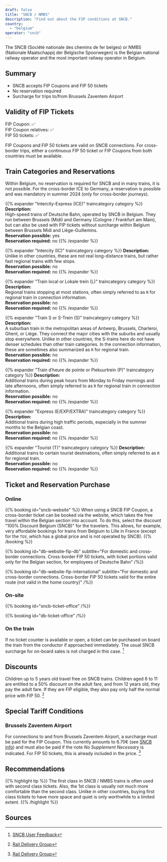 ```yaml
---
draft: false
title: "SNCB / NMBS"
description: "Find out about the FIP conditions at SNCB."
country:
  - "belgium"
operator: "sncb"
---
```


The SNCB (Société nationale des chemins de fer belges) or NMBS (Nationale Maatschappij der Belgische Spoorwegen) is the Belgian national railway operator and the most important railway operator in Belgium.

## Summary

- SNCB accepts FIP Coupons and FIP 50 tickets
- No reservation required
- Surcharge for trips to/from Brussels Zaventem Airport

## Validity of FIP Tickets

FIP Coupon: ✅ \
FIP Coupon relatives: ✅ \
FIP 50 tickets: ✅

FIP Coupons and FIP 50 tickets are valid on SNCB connections. For cross-border trips, either a continuous FIP 50 ticket or FIP Coupons from both countries must be available.

## Train Categories and Reservations

Within Belgium, no reservation is required for SNCB and in many trains, it is not possible. For the cross-border ICE to Germany, a reservation is possible and was mandatory in summer 2024 (only for cross-border journeys).

{{% expander "Intercity-Express (ICE)" traincategory category %}}
**Description:** \
High-speed trains of Deutsche Bahn, operated by SNCB in Belgium. They run between Brussels (Midi) and Germany (Cologne / Frankfurt am Main), but can also be used with FIP tickets without surcharge within Belgium between Brussels Midi and Liège-Guillemins. \
**Reservation possible:** yes \
**Reservation required:** no
{{% /expander %}}

{{% expander "Intercity (IC)" traincategory category %}}
**Description:** \
Unlike in other countries, these are not real long-distance trains, but rather fast regional trains with few stops. \
**Reservation possible:** no \
**Reservation required:** no
{{% /expander %}}

{{% expander "Train local or Lokale trein (L)" traincategory category %}}
**Description:** \
Regional trains stopping at most stations, often simply referred to as `R` for regional train in connection information. \
**Reservation possible:** no \
**Reservation required:** no
{{% /expander %}}

{{% expander "Train S or S-Trein (S)" traincategory category %}}
**Description:** \
A suburban train in the metropolitan areas of Antwerp, Brussels, Charleroi, Ghent, or Liège. They connect the major cities with the suburbs and usually stop everywhere. Unlike in other countries, the S-trains here do not have denser schedules than other train categories. In the connection information, these are sometimes also summarized as `R` for regional train. \
**Reservation possible:** no \
**Reservation required:** no
{{% /expander %}}

{{% expander "Train d’heure de pointe or Piekuurtrein (P)" traincategory category %}}
**Description:** \
Additional trains during peak hours from Monday to Friday mornings and late afternoons, often simply referred to as `R` for regional train in connection information. \
**Reservation possible:** no \
**Reservation required:** no
{{% /expander %}}

{{% expander "Express (E/EXP/EXTRA)" traincategory category %}}
**Description:** \
Additional trains during high traffic periods, especially in the summer months to the Belgian coast. \
**Reservation possible:** no \
**Reservation required:** no
{{% /expander %}}

{{% expander "Tourist (T)" traincategory category %}}
**Description:** \
Additional trains to certain tourist destinations, often simply referred to as `R` for regional train. \
**Reservation possible:** no \
**Reservation required:** no
{{% /expander %}}

## Ticket and Reservation Purchase

### Online

{{% booking id="sncb-website" %}}
When using a SNCB FIP Coupon, a cross-border ticket can be booked via the website, which takes the free travel within the Belgian section into account. To do this, select the discount "100% Discount Belgium (SNCB)" for the travelers. This allows, for example, very affordable bookings for trains from Belgium to Lille in France (except for the `TGV`, which has a global price and is not operated by SNCB).
{{% /booking %}}

{{% booking id="db-website-fip-db"
    subtitle="For domestic and cross-border connections. Cross-border FIP 50 tickets, with ticket portions valid only for the Belgian section, for employees of Deutsche Bahn"
/%}}

{{% booking id="db-website-fip-international"
    subtitle="For domestic and cross-border connections. Cross-border FIP 50 tickets valid for the entire route (not valid in the home country)"
/%}}

### On-site

{{% booking id="sncb-ticket-office" /%}}

{{% booking id="db-ticket-office" /%}}

### On the train

If no ticket counter is available or open, a ticket can be purchased on board the train from the conductor if approached immediately. The usual SNCB surcharge for on-board sales is not charged in this case. [^2]

## Discounts

Children up to 5 years old travel free on SNCB trains. Children aged 6 to 11 are entitled to a 50% discount on the adult fare, and from 12 years old, they pay the adult fare. If they are FIP eligible, they also pay only half the normal price with FIP 50. [^1]

## Special Tariff Conditions

### Brussels Zaventem Airport

For connections to and from Brussels Zaventem Airport, a surcharge must be paid for the FIP Coupon. This currently amounts to 6.70€ (see [SNCB info](https://www.belgiantrain.be/en/tickets-and-railcards/airports/brussels-airport)) and must also be paid if the note *No Supplement Necessary* is indicated. For FIP 50 tickets, this is already included in the price. [^1]

## Recommendations

{{% highlight tip %}}
The first class in SNCB / NMBS trains is often used with second class tickets. Also, the 1st class is usually not much more comfortable than the second class. Unlike in other countries, buying first class tickets to have more space and quiet is only worthwhile to a limited extent.
{{% /highlight %}}

## Sources

[^1]: [Rail Delivery Group](https://www.raildeliverygroup.com/rst/europe-and-fip.html)
[^2]: [SNCB User Feedback](https://github.com/fipguide/fipguide.github.io/issues/275)
